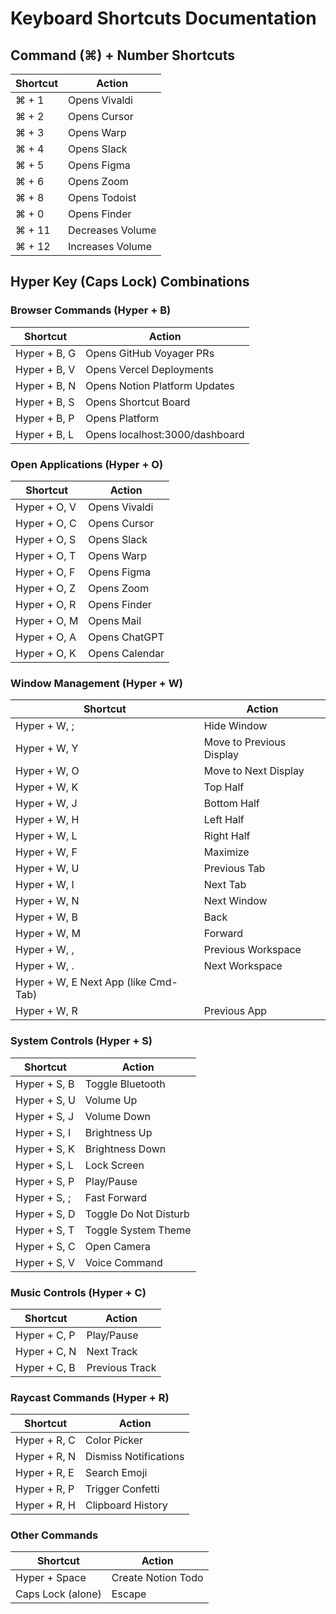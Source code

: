 # Keyboard Shortcuts Documentation

## Command (⌘) + Number Shortcuts
| Shortcut | Action |
|----------|--------|
| ⌘ + 1 | Opens Vivaldi |
| ⌘ + 2 | Opens Cursor |
| ⌘ + 3 | Opens Warp |
| ⌘ + 4 | Opens Slack |
| ⌘ + 5 | Opens Figma |
| ⌘ + 6 | Opens Zoom |
| ⌘ + 8 | Opens Todoist |
| ⌘ + 0 | Opens Finder |
| ⌘ + 11 | Decreases Volume |
| ⌘ + 12 | Increases Volume |

## Hyper Key (Caps Lock) Combinations

### Browser Commands (Hyper + B)
| Shortcut | Action |
|----------|--------|
| Hyper + B, G | Opens GitHub Voyager PRs |
| Hyper + B, V | Opens Vercel Deployments |
| Hyper + B, N | Opens Notion Platform Updates |
| Hyper + B, S | Opens Shortcut Board |
| Hyper + B, P | Opens Platform |
| Hyper + B, L | Opens localhost:3000/dashboard |

### Open Applications (Hyper + O)
| Shortcut | Action |
|----------|--------|
| Hyper + O, V | Opens Vivaldi |
| Hyper + O, C | Opens Cursor |
| Hyper + O, S | Opens Slack |
| Hyper + O, T | Opens Warp |
| Hyper + O, F | Opens Figma |
| Hyper + O, Z | Opens Zoom |
| Hyper + O, R | Opens Finder |
| Hyper + O, M | Opens Mail |
| Hyper + O, A | Opens ChatGPT |
| Hyper + O, K | Opens Calendar |

### Window Management (Hyper + W)
| Shortcut | Action |
|----------|--------|
| Hyper + W, ; | Hide Window |
| Hyper + W, Y | Move to Previous Display |
| Hyper + W, O | Move to Next Display |
| Hyper + W, K | Top Half |
| Hyper + W, J | Bottom Half |
| Hyper + W, H | Left Half |
| Hyper + W, L | Right Half |
| Hyper + W, F | Maximize |
| Hyper + W, U | Previous Tab |
| Hyper + W, I | Next Tab |
| Hyper + W, N | Next Window |
| Hyper + W, B | Back |
| Hyper + W, M | Forward |
| Hyper + W, , | Previous Workspace |
| Hyper + W, . | Next Workspace |
| Hyper + W, E Next App (like Cmd-Tab) |
| Hyper + W, R | Previous App |

### System Controls (Hyper + S)
| Shortcut | Action |
|----------|--------|
| Hyper + S, B | Toggle Bluetooth |
| Hyper + S, U | Volume Up |
| Hyper + S, J | Volume Down |
| Hyper + S, I | Brightness Up |
| Hyper + S, K | Brightness Down |
| Hyper + S, L | Lock Screen |
| Hyper + S, P | Play/Pause |
| Hyper + S, ; | Fast Forward |
| Hyper + S, D | Toggle Do Not Disturb |
| Hyper + S, T | Toggle System Theme |
| Hyper + S, C | Open Camera |
| Hyper + S, V | Voice Command |

### Music Controls (Hyper + C)
| Shortcut | Action |
|----------|--------|
| Hyper + C, P | Play/Pause |
| Hyper + C, N | Next Track |
| Hyper + C, B | Previous Track |

### Raycast Commands (Hyper + R)
| Shortcut | Action |
|----------|--------|
| Hyper + R, C | Color Picker |
| Hyper + R, N | Dismiss Notifications |
| Hyper + R, E | Search Emoji |
| Hyper + R, P | Trigger Confetti |
| Hyper + R, H | Clipboard History |

### Other Commands
| Shortcut | Action |
|----------|--------|
| Hyper + Space | Create Notion Todo |
| Caps Lock (alone) | Escape |
